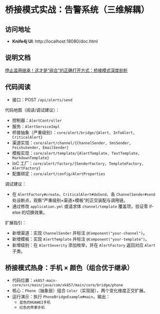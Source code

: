 
# 桥接模式实战：告警系统（三维解耦）

## 访问地址

- **Knife4j UI**: http://localhost:18080/doc.html

## 说明文档

[停止滥用继承！这才是“组合”的正确打开方式：桥接模式深度剖析](https://blog.csdn.net/qq_45740561/article/details/118683594)

## 代码阅读

- 接口：POST `/api/alerts/send`

代码地图（阅读/调试建议）：
- 控制器：`AlertController`
- 服务：`AlertServiceImpl`
- 桥接抽象（严重级别）：`core/alert/bridge/{Alert, InfoAlert, CriticalAlert}`
- 渠道实现：`core/alert/channel/{ChannelSender, SmsSender, FeishuSender, EmailSender}`
- 模板实现：`core/alert/template/{AlertTemplate, TextTemplate, MarkdownTemplate}`
- IoC 工厂：`core/alert/factory/{SenderFactory, TemplateFactory, AlertFactory}`
- 配置绑定：`core/alert/config/AlertProperties`

调试建议：
- 在 `AlertFactory#create`、`CriticalAlert#doSend`、各 `ChannelSender#send` 处设断点，观察“严重级别×渠道×模板”的正交装配与调用链。
- 通过修改 `application.yml` 或请求体 `channel/template` 覆盖项，验证零 if-else 的切换效果。

扩展指引：
- 新增渠道：实现 `ChannelSender` 并标注 `@Component("your-channel")`。
- 新增模板：实现 `AlertTemplate` 并标注 `@Component("your-template")`。
- 新增级别：在 `AlertSeverity` 添加枚举，并在 `AlertFactory` 返回对应 `Alert` 子类。

## 桥接模式热身：手机 × 颜色（组合优于继承）

- 代码位置：`xk857-main-core/src/main/java/com/xk857/main/core/bridge/phone`
- 核心：`Phone`（抽象层）组合 `Color`（实现层），两个变化维度正交扩展。
- 运行演示：执行 `PhoneBridgeExample#main`，输出：
  - `蓝色的HUAWEI手机`
  - `红色的苹果手机`

